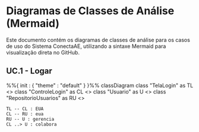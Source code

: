 # Diagramas de Classes de Análise (Mermaid)

Este documento contém os diagramas de classes de análise para os casos de uso do Sistema ConectaAE, utilizando a sintaxe Mermaid para visualização direta no GitHub.

## UC.1 - Logar

%%{ init : { "theme" : "default" } }%%
classDiagram
    class "TelaLogin" as TL <<boundary>>
    class "ControleLogin" as CL <<control>>
    class "Usuario" as U <<entity>>
    class "RepositorioUsuarios" as RU <<collection of entities>>

    TL -- CL : EUA
    CL -- RU : eua
    RU -- U : gerencia
    CL ..> U : colabora
